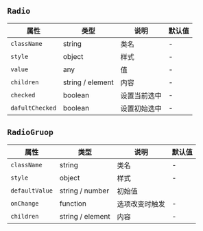 ## `Radio`
属性|类型|说明|默认值
---|---|---|---
`className` | string | 类名 | -
`style` | object | 样式 | -
`value` | any | 值 | -
`children` | string / element | 内容 | -
`checked` | boolean | 设置当前选中 | -
`dafultChecked` | boolean | 设置初始选中 | -

## `RadioGruop`
属性|类型|说明|默认值
---|---|---|---
`className` | string | 类名 | -
`style` | object | 样式 | -
`defaultValue` | string / number | 初始值
`onChange` | function | 选项改变时触发 | -
`children` | string / element | 内容 | -
